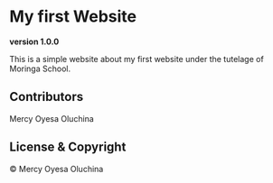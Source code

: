 # My first Website

**version 1.0.0**

This is a simple website about my first website under the tutelage of Moringa School.

## Contributors
Mercy Oyesa Oluchina

## License & Copyright
© Mercy Oyesa Oluchina